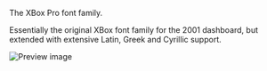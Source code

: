 The XBox Pro font family.

Essentially the original XBox font family for the 2001 dashboard, but extended with extensive Latin, Greek and Cyrillic support.

![Preview image](https://github.com/GittyDLE2K/xbox-pro-fonts/blob/main/xbox%20pro%20fonts.png)
